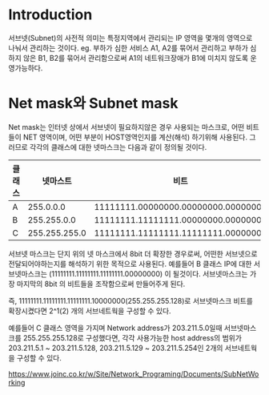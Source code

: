 # Introduction

서브넷(Subnet)의 사전적 의미는 특정지역에서 관리되는 IP 영역을 몇개의 영역으로 나눠서 관리하는 것이다.
eg. 부하가 심한 서비스 A1, A2를 묶어서 관리하고 부하가 심하지 않은 B1, B2를 묶어서 관리함으로써 A1의 네트워크장애가 B1에 미치지 않도록 운영가능하다.

# Net mask와 Subnet mask
Net mask는 인터넷 상에서 서브넷이 필요하지않은 경우 사용되는 마스크로, 어떤 비트들이 NET 영역이며, 어떤 부분이 HOST영역인지를 계산(해석) 하기위해 사용된다. 그러므로 각각의 클래스에 대한 넷마스크는 다음과 같이 정의될 것이다.

|클래스 |	넷마스트 | 비트|
|-----|--------|----|
|A	| 255.0.0.0	| 11111111.00000000.00000000.00000000|
| B	| 255.255.0.0 |	11111111.11111111.00000000.00000000|
|C	|255.255.255.0 |	11111111.11111111.11111111.00000000|

서브넷 마스크는 단지 위의 넷 마스크에서 8bit 더 확장한 경우로써, 어떤한 서브넷으로 전달되어야하는지를 해석하기 위한 목적으로 사용된다. 예를들어 B 클래스 IP에 대한 서브넷마스크는 (11111111.11111111.11111111.00000000) 이 될것이다. 서브넷마스크는 가장 마지막의 8bit 의 비트들을 조작함으로써 만들어주게 된다.

즉, 11111111.11111111.11111111.10000000(255.255.255.128)로 서브넷마스크 비트를 확장시켰다면 2^1(2) 개의 서브네트웍을 구성할 수 있다.

예를들어 C 클래스 영역을 가지며 Network address가 203.211.5.0일때 서브넷마스크를 255.255.255.128로 구성했다면, 각각 사용가능한 host address의 범위가 203.211.5.1 ~ 203.211.5.128, 203.211.5.129 ~ 203.211.5.254인 2개의 서브네트웍을 구성할 수 있다.

https://www.joinc.co.kr/w/Site/Network_Programing/Documents/SubNetWorking